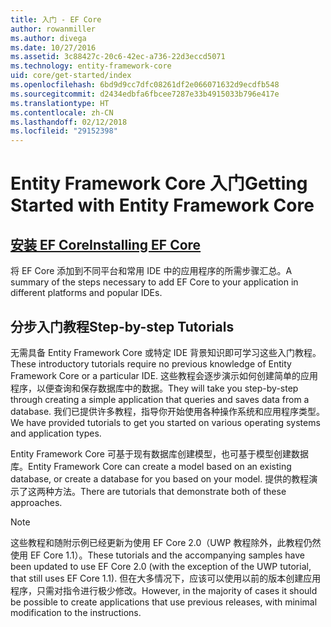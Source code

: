 ```yaml
---
title: 入门 - EF Core
author: rowanmiller
ms.author: divega
ms.date: 10/27/2016
ms.assetid: 3c88427c-20c6-42ec-a736-22d3eccd5071
ms.technology: entity-framework-core
uid: core/get-started/index
ms.openlocfilehash: 6bd9d9cc7dfc08261df2e066071632d9ecdfb548
ms.sourcegitcommit: d2434edbfa6fbcee7287e33b4915033b796e417e
ms.translationtype: HT
ms.contentlocale: zh-CN
ms.lasthandoff: 02/12/2018
ms.locfileid: "29152398"
---
```

# <a name="getting-started-with-entity-framework-core"></a><span data-ttu-id="65f3a-102">Entity Framework Core 入门</span><span class="sxs-lookup"><span data-stu-id="65f3a-102">Getting Started with Entity Framework Core</span></span>

## <a name="installing-ef-coreinstallindexmd"></a>[<span data-ttu-id="65f3a-103">安装 EF Core</span><span class="sxs-lookup"><span data-stu-id="65f3a-103">Installing EF Core</span></span>](install/index.md)

<span data-ttu-id="65f3a-104">将 EF Core 添加到不同平台和常用 IDE 中的应用程序的所需步骤汇总。</span><span class="sxs-lookup"><span data-stu-id="65f3a-104">A summary of the steps necessary to add EF Core to your application in different platforms and popular IDEs.</span></span>

## <a name="step-by-step-tutorials"></a><span data-ttu-id="65f3a-105">分步入门教程</span><span class="sxs-lookup"><span data-stu-id="65f3a-105">Step-by-step Tutorials</span></span>

<span data-ttu-id="65f3a-106">无需具备 Entity Framework Core 或特定 IDE 背景知识即可学习这些入门教程。</span><span class="sxs-lookup"><span data-stu-id="65f3a-106">These introductory tutorials require no previous knowledge of Entity Framework Core or a particular IDE.</span></span> <span data-ttu-id="65f3a-107">这些教程会逐步演示如何创建简单的应用程序，以便查询和保存数据库中的数据。</span><span class="sxs-lookup"><span data-stu-id="65f3a-107">They will take you step-by-step through creating a simple application that queries and saves data from a database.</span></span> <span data-ttu-id="65f3a-108">我们已提供许多教程，指导你开始使用各种操作系统和应用程序类型。</span><span class="sxs-lookup"><span data-stu-id="65f3a-108">We have provided tutorials to get you started on various operating systems and application types.</span></span>

<span data-ttu-id="65f3a-109">Entity Framework Core 可基于现有数据库创建模型，也可基于模型创建数据库。</span><span class="sxs-lookup"><span data-stu-id="65f3a-109">Entity Framework Core can create a model based on an existing database, or create a database for you based on your model.</span></span> <span data-ttu-id="65f3a-110">提供的教程演示了这两种方法。</span><span class="sxs-lookup"><span data-stu-id="65f3a-110">There are tutorials that demonstrate both of these approaches.</span></span>

> [!NOTE]  
> <span data-ttu-id="65f3a-111">这些教程和随附示例已经更新为使用 EF Core 2.0（UWP 教程除外，此教程仍然使用 EF Core 1.1）。</span><span class="sxs-lookup"><span data-stu-id="65f3a-111">These tutorials and the accompanying samples have been updated to use EF Core 2.0 (with the exception of the UWP tutorial, that still uses EF Core 1.1).</span></span> <span data-ttu-id="65f3a-112">但在大多情况下，应该可以使用以前的版本创建应用程序，只需对指令进行极少修改。</span><span class="sxs-lookup"><span data-stu-id="65f3a-112">However, in the majority of cases it should be possible to create applications that use previous releases, with minimal modification to the instructions.</span></span> 
